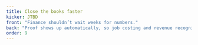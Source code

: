 ```yaml
---
title: Close the books faster
kicker: JTBD
front: "Finance shouldn’t wait weeks for numbers."
back: "Proof shows up automatically, so job costing and revenue recognition stay current."
order: 9
---
```

